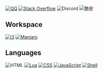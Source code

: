 [![QQ](https://img.shields.io/badge/QQ:3025385472-1793D1?logo=qq&logoColor=fff&style=for-the-badge)](https://qm.qq.com/q/f8qLVy6qas)
[![Stack Overflow](https://img.shields.io/badge/Stack%20Overflow:qwe12345678-1793D1?logo=stackoverflow&logoColor=fff&style=for-the-badge)](https://stackoverflow.com/users/25950728/qwe12345678)
![Discord](https://img.shields.io/badge/Discord:qwe12345678-1793D1?logo=discord&logoColor=fff&style=for-the-badge)
![酷安](https://img.shields.io/badge/酷安-1793D1?logo=coolapk&logoColor=fff&style=for-the-badge)
## Workspace
[![i3](https://img.shields.io/badge/i3wm-52C0FF?style=for-the-badge&logo=i3&logoColor=white)](https://i3wm.org/)
[![Manjaro](https://img.shields.io/badge/Manjaro-1793D1?logo=manjaro&logoColor=fff&style=for-the-badge)](https://manjaro.org/)
## Languages
![HTML](https://img.shields.io/badge/Html-1793D1?logo=html&logoColor=fff&style=for-the-badge)
[![Lua](https://img.shields.io/badge/Lua-1793D1?logo=lua&logoColor=fff&style=for-the-badge)](https://www.lua.org/)
[![CSS](https://img.shields.io/badge/CSS-1793D1?logo=css&logoColor=fff&style=for-the-badge)](https://manjaro.org/)
[![JavaScript](https://img.shields.io/badge/JavaScript-1793D1?logo=javascript&logoColor=fff&style=for-the-badge)](https://www.javascript.com/)
[![Shell](https://img.shields.io/badge/Shell_Script-121011?style=for-the-badge&logo=gnu-bash&logoColor=white)](https://en.wikipedia.org/wiki/Shell_script)